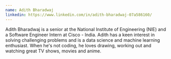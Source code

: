 ```yaml
---
name: Adith Bharadwaj
linkedin: https://www.linkedin.com/in/adith-bharadwaj-07a586160/
---
```

Adith Bharadwaj is a senior at the National Institute of Engineering (NIE) and a Software Engineer Intern at Cisco - India. Adith has a keen interest in solving challenging problems and is a data science and machine learning enthusiast. When he's not coding, he loves drawing, working out and watching great TV shows, movies and anime.  
